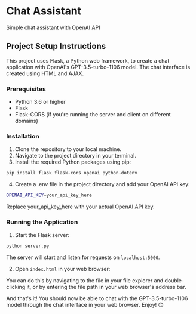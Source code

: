 # Chat Assistant
Simple chat assistant with OpenAI API


## Project Setup Instructions

This project uses Flask, a Python web framework, to create a chat application with OpenAI's GPT-3.5-turbo-1106 model. The chat interface is created using HTML and AJAX.


### Prerequisites

- Python 3.6 or higher
- Flask
- Flask-CORS (if you're running the server and client on different domains)


### Installation

1. Clone the repository to your local machine.
2. Navigate to the project directory in your terminal.
3. Install the required Python packages using pip:

```bash
pip install flask flask-cors openai python-dotenv
```
4. Create a .env file in the project directory and add your OpenAI API key:

```bash
OPENAI_API_KEY=your_api_key_here
```
Replace your_api_key_here with your actual OpenAI API key.


### Running the Application

1. Start the Flask server:

```bash
python server.py
```

The server will start and listen for requests on `localhost:5000`.

2. Open `index.html` in your web browser:

You can do this by navigating to the file in your file explorer and double-clicking it, or by entering the file path in your web browser's address bar.

And that's it! You should now be able to chat with the GPT-3.5-turbo-1106 model through the chat interface in your web browser. Enjoy! 😊
